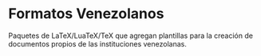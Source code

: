 # Formatos Venezolanos
Paquetes de LaTeX/LuaTeX/TeX que agregan plantillas para la creación de documentos propios de las instituciones venezolanas.
